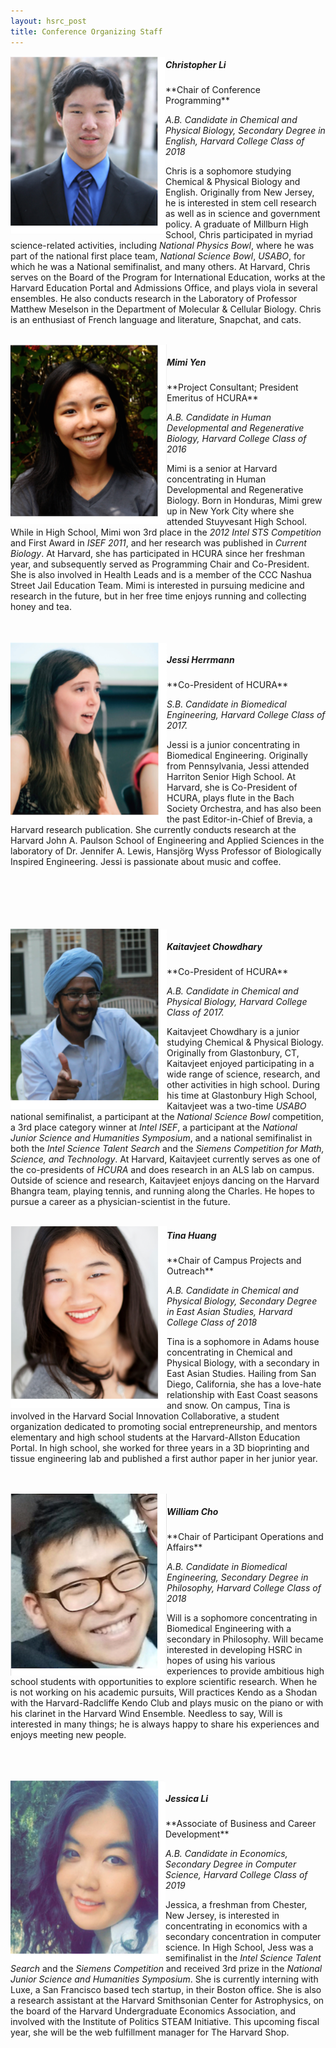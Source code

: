 ```yaml
---
layout: hsrc_post
title: Conference Organizing Staff
---
```


<img src="/hsrc/images/chris7.png" align="left" style="width: 248px;"/>
<h5>Christopher Li</h5>
**Chair of Conference Programming**

*A.B. Candidate in Chemical and Physical Biology, Secondary Degree in English, Harvard College Class of 2018*

Chris is a sophomore studying Chemical & Physical Biology and English. Originally from New Jersey, he is interested in stem cell research as well as in science and government policy. A graduate of Millburn High School, Chris participated in myriad science-related activities, including *National Physics Bowl*, where he was part of the national first place team, *National Science Bowl*, *USABO*, for which he was a National semifinalist, and many others. At Harvard, Chris serves on the Board of the Program for International Education, works at the Harvard Education Portal and Admissions Office, and plays viola in several ensembles. He also conducts research in the Laboratory of Professor Matthew Meselson in the Department of Molecular & Cellular Biology. Chris is an enthusiast of French language and literature, Snapchat, and cats.

<br>

<img src="/hsrc/images/mimi7.png" align="left" style="width: 250px;"/>
<h5>Mimi Yen</h5>
**Project Consultant; President Emeritus of HCURA**

*A.B. Candidate in Human Developmental and Regenerative Biology, Harvard College Class of 2016*

Mimi is a senior at Harvard concentrating in Human Developmental and Regenerative Biology. Born in Honduras, Mimi grew up in New York City where she attended Stuyvesant High School. While in High School, Mimi won 3rd place in the *2012 Intel STS Competition* and First Award in *ISEF 2011*, and her research was published in *Current Biology*. At Harvard, she has participated in HCURA since her freshman year, and subsequently served as Programming Chair and Co-President. She is also involved in Health Leads and is a member of the CCC Nashua Street Jail Education Team. Mimi is interested in pursuing medicine and research in the future, but in her free time enjoys running and collecting honey and tea.

<br>
<br>

<img src="/hsrc/images/jessi7.png" align="left" style="width: 250px;"/>
<h5>Jessi Herrmann</h5>
**Co-President of HCURA**

*S.B. Candidate in Biomedical Engineering, Harvard College Class of 2017.*

Jessi is a junior concentrating in Biomedical Engineering. Originally from Pennsylvania, Jessi attended Harriton Senior High School. At Harvard, she is Co-President of HCURA, plays flute in the Bach Society Orchestra, and has also been the past Editor-in-Chief of Brevia, a Harvard research publication. She currently conducts research at the Harvard John A. Paulson School of Engineering and Applied Sciences in the laboratory of Dr. Jennifer A. Lewis, Hansjörg Wyss Professor of Biologically Inspired Engineering. Jessi is passionate about music and coffee. 

<br>
<br>
<br>
<br>
<br>

<img src="/hsrc/images/kait7.png" align="left" style="width: 250px;"/>
<h5>Kaitavjeet Chowdhary</h5>
**Co-President of HCURA**

*A.B. Candidate in Chemical and Physical Biology, Harvard College Class of 2017.*

Kaitavjeet Chowdhary is a junior studying Chemical & Physical Biology. Originally from Glastonbury, CT, Kaitavjeet enjoyed participating in a wide range of science, research, and other activities in high school. During his time at Glastonbury High School, Kaitavjeet was a two-time *USABO* national semifinalist, a participant at the *National Science Bowl* competition, a 3rd place category winner at *Intel ISEF*, a participant at the *National Junior Science and Humanities Symposium*, and a national semifinalist in both the *Intel Science Talent Search* and the *Siemens Competition for Math, Science, and Technology*. At Harvard, Kaitavjeet currently serves as one of the co-presidents of *HCURA* and does research in an ALS lab on campus. Outside of science and research, Kaitavjeet enjoys dancing on the Harvard Bhangra team, playing tennis, and running along the Charles. He hopes to pursue a career as a physician-scientist in the future.  
<br>

<img src="/hsrc/images/tina2.png" align="left" style="width: 250px;"/>
<h5>Tina Huang</h5>
**Chair of Campus Projects and Outreach**

*A.B. Candidate in Chemical and Physical Biology, Secondary Degree in East Asian Studies, Harvard College Class of 2018*

Tina is a sophomore in Adams house concentrating in Chemical and Physical Biology, with a secondary in East Asian Studies.  Hailing from San Diego, California, she has a love-hate relationship with East Coast seasons and snow.  On campus, Tina is involved in the Harvard Social Innovation Collaborative, a student organization dedicated to promoting social entrepreneurship, and mentors elementary and high school students at the Harvard-Allston Education Portal.  In high school, she worked for three years in a 3D bioprinting and tissue engineering lab and published a first author paper in her junior year.

<br>

<br>


<img src="/hsrc/images/will7.png" align="left" style="width: 250px;"/>
<h5>William Cho</h5>
**Chair of Participant Operations and Affairs**

*A.B. Candidate in Biomedical Engineering, Secondary Degree in Philosophy, Harvard College Class of 2018*

Will is a sophomore concentrating in Biomedical Engineering with a secondary in Philosophy. Will became interested in developing HSRC in hopes of using his various experiences to provide ambitious high school students with opportunities to explore scientific research. When he is not working on his academic pursuits, Will practices Kendo as a Shodan with the Harvard-Radcliffe Kendo Club and plays music on the piano or with his clarinet in the Harvard Wind Ensemble. Needless to say, Will is interested in many things; he is always happy to share his experiences and enjoys meeting new people.

<br>
<br>
<br>


<img src="/hsrc/images/jess7.png" align="left" style="width: 248px;"/>
<h5>Jessica Li</h5>
**Associate of Business and Career Development**

*A.B. Candidate in Economics, Secondary Degree in Computer Science, Harvard College Class of 2019*

Jessica, a freshman from Chester, New Jersey, is interested in concentrating in economics with a secondary concentration in computer science. In High School, Jess was a semifinalist in the *Intel Science Talent Search* and the *Siemens Competition* and received 3rd prize in the *National Junior Science and Humanities Symposium*. She is currently interning with Luxe, a San Francisco based tech startup, in their Boston office. She is also a research assistant at the Harvard Smithsonian Center for Astrophysics, on the board of the Harvard Undergraduate Economics Association, and involved with the Institute of Politics STEAM Initiative. This upcoming fiscal year, she will be the web fulfillment manager for The Harvard Shop.
